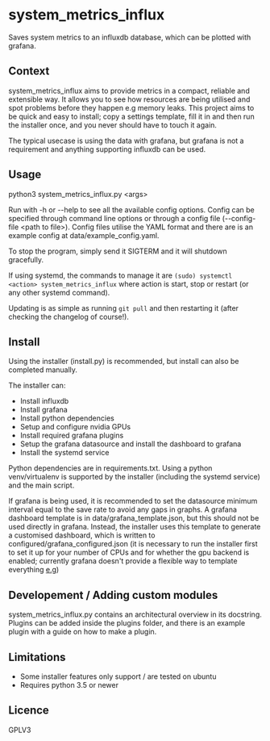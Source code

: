 # system_metrics_influx

Saves system metrics to an influxdb database, which can be plotted with grafana.

## Context

system_metrics_influx aims to provide metrics in a compact, reliable and extensible way. It allows you to see how resources are being utilised and spot problems before they happen e.g memory leaks. This project aims to be quick and easy to install; copy a settings template, fill it in and then run the installer once, and you never should have to touch it again.

The typical usecase is using the data with grafana, but grafana is not a requirement and anything supporting influxdb can be used.

## Usage

python3 system_metrics_influx.py \<args>

Run with -h or --help to see all the available config options. Config can be specified through command line options or through a config file (--config-file \<path to file>). Config files utilise the YAML format and there are is an example config at data/example_config.yaml.

To stop the program, simply send it SIGTERM and it will shutdown gracefully.

If using systemd, the commands to manage it are `(sudo) systemctl <action> system_metrics_influx` where action is start, stop or restart (or any other systemd command).

Updating is as simple as running `git pull` and then restarting it (after checking the changelog of course!).

## Install

Using the installer (install.py) is recommended, but install can also be completed manually.

The installer can:
- Install influxdb
- Install grafana
- Install python dependencies
- Setup and configure nvidia GPUs
- Install required grafana plugins
- Setup the grafana datasource and install the dashboard to grafana
- Install the systemd service

Python dependencies are in requirements.txt. Using a python venv/virtualenv is supported by the installer (including the systemd service) and the main script.

If grafana is being used, it is recommended to set the datasource minimum interval equal to the save rate to avoid any gaps in graphs. A grafana dashboard template is in data/grafana_template.json, but this should not be used directly in grafana. Instead, the installer uses this template to generate a customised dashboard, which is written to configured/grafana_configured.json (it is necessary to run the installer first to set it up for your number of CPUs and for whether the gpu backend is enabled; currently grafana doesn't provide a flexible way to template everything [e.g](https://github.com/grafana/grafana/issues/3935))

## Developement / Adding custom modules

system_metrics_influx.py contains an architectural overview in its docstring. Plugins can be added inside the plugins folder, and there is an example plugin with a guide on how to make a plugin.

## Limitations

- Some installer features only support / are tested on ubuntu
- Requires python 3.5 or newer

## Licence

GPLV3
